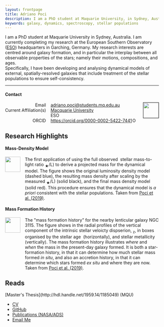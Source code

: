```yaml
---
layout: frontpage
title: Adriano Poci
description: I am a PhD student at Maquarie University, in Sydney, Australia. I am currently completing my studies at the European Southern Observatory (ESO) headquarters in Garching, Germany.
keywords: galaxy, dynamics, spectroscopy, stellar populations
---
```


I am a PhD student at Maquarie University in Sydney, Australia. I am currently completing my research at the European Southern Observatory ([ESO](http://eso.org)) headquarters in Garching, Germany. My research interests are centred around galaxy formation, and in particular the interplay between all observable properties of the stars; namely their motions, compositions, and ages.  
Specifically, I have been developing and analysing dynamical models of external, spatially-resolved galaxies that include treatment of the stellar populations to ensure self-consistency.

---

<style>
.contactGrid {
  display: grid;
  grid-template-columns: auto auto auto;
  grid-row-gap: 0;
  justify-content: space-between;
}

.contactGrid > div {
  text-align: center;
}

.resGrid {
  display: grid;
  grid-template-columns: auto auto;
  grid-column-gap: 15px;
  justify-content: space-between;
}

.resGrid > div {
  text-align: center;
}

.contactPic {
  grid-row: 1 / 4;
  grid-column: 3
}

.resPic {
  grid-row: 1 / 3;
  grid-column: 1
}
</style>

<h4><a name="contact"></a>Contact</h4>
<div class="contactGrid">
    <!-- <div class="grid-row" style="grid-column: 1 / 2; grid-row: 1;">Adriano Poci</div> -->
    <div class="grid-row" style="grid-column: 1; grid-row: 1; text-align: right;">Email</div>
    <div class="grid-row" style="grid-column: 2; grid-row: 1; text-align: left;"><a href="mailto:adriano.poci@students.mq.edu.au">adriano.poci@students.mq.edu.au</a></div>
    <div class="grid-row" style="grid-column: 1; grid-row: 2; text-align: right;">Current Affiliation(s)</div>
    <div class="grid-row" style="grid-column: 2; grid-row: 2; text-align: left;">
        <ul style="list-style: none; padding-left: 0; margin: 0; padding: 0;">
            <li><a href="https://researchers.mq.edu.au/en/persons/adriano-poci">Macquarie University</a></li>
            <li>ESO</li>
        </ul>
    </div>
    <div class="grid-row" style="grid-column: 1; grid-row: 3; text-align: right;">ORCID</div>
    <div class="grid-row" style="grid-column: 2; grid-row: 3;">
        <div itemscope itemtype="https://schema.org/Person"><a itemprop="sameAs" content="https://orcid.org/0000-0002-5422-7441" href="https://orcid.org/0000-0002-5422-7441" target="orcid.widget" rel="noopener noreferrer" style="vertical-align:top;">https://orcid.org/0000-0002-5422-7441<img src="https://orcid.org/sites/default/files/images/orcid_16x16.png" style="width:1em;margin-right:.5em;" alt="ORCID iD icon"></a></div>
    </div>
    <div class="contactPic"><img src="../assets/poci.png" height="50px" border="1px"></div>
</div>

<h2><a name="Highlights"></a>Research Highlights</h2>
<h4><a name="massMGE"></a>Mass-Density Model</h4>
<div class="resGrid">
    <div class="resPic"><a href="../assets/NGC3115-MGEPlot-110.00.png" title="massMGE"><img src="../assets/NGC3115-MGEPlot-110.00.png" height="50px" ></a></div>
    <div class="grid-row" style="grid-column: 2; grid-row: 1; text-align: left;">The first application of using the full observed <MATH>2D</MATH> stellar mass-to-light ratio <MATH>(M<sub>&#9733;</sub>/L)</MATH> to derive a projected mass for the dynamical model. The figure shows the original luminosity density model (dashed blue), the resulting mass density after scaling by the measured <MATH>(M<sub>&#9733;</sub>/L)</MATH> (solid black), and the final mass density model (solid red). This procedure ensures that the dynamical model is <i>a priori</i> consistent with the stellar populations. Taken from 
<a href="https://ui.adsabs.harvard.edu/abs/2019MNRAS.487.3776P/abstract">Poci et al. (2019)</a>.</div>
</div>

<h4><a name="mfh"></a>Mass Formation History</h4>
<div class="resGrid">
    <div class="resPic"><a href="../assets/dispSBGrid_z_R_195_age06_metal04_azReg0.29_0.14.png" title="MFH"><img src="../assets/dispSBGrid_z_R_195_age06_metal04_azReg0.29_0.14.png" height="50px" ></a></div>
    <div class="grid-row" style="grid-column: 2; grid-row: 1; text-align: left;">The "mass formation history" for the nearby lenticular galaxy NGC 3115. The figure shows in the radial profiles of the vertical component of the intrinsic stellar veloicty dispserion, <MATH>&sigma;<sub>z</sub></MATH>, in boxes organised by the stellar age <MATH>t</MATH> (horizontally), and stellar metallicity <MATH>[Z/H]</MATH> (vertically). The mass formation history illustrates <em>where</em> and <em>when</em> the mass in the present-day galaxy formed. It is both a star-formation history, in that it can determine how much stellar mass formed <i>in situ</i>, and also an accretion history, in that it can determine which stars formed <i>ex situ</i> and where they are now. Taken from 
<a href="https://ui.adsabs.harvard.edu/abs/2019MNRAS.487.3776P/abstract">Poci et al. (2019)</a>.</div>
</div>

<h2><a name="Reads"></a>Reads</h2>
[Master's Thesis](http://hdl.handle.net/1959.14/1185049) (MQU)

<div class="navbar">
  <div class="navbar-inner">
      <ul class="nav">
          <li><a href="{{ BASE_PATH }}/assets/CV.pdf">CV</a></li>
          <li><a href="https://github.com/adriano-poci">GitHub</a></li>
          <li><a href="https://ui.adsabs.harvard.edu/search/p_=0&q=author%3A%22Poci%2C%20Adriano%22&sort=date%20desc%2C%20bibcode%20desc">Publications (NASA/ADS)</a></li>
          <li><a href="mailto:adriano.poci@students.mq.edu.au">Email Me</a></li>
      </ul>
  </div>
</div>
